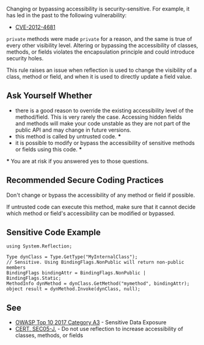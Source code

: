 
Changing or bypassing accessibility is security-sensitive. For example, it has led in the past to the following vulnerability:

- [CVE-2012-4681](http://cve.mitre.org/cgi-bin/cvename.cgi?name=CVE-2012-4681)


`private` methods were made `private` for a reason, and the same is true of every other visibility level. Altering or bypassing the accessibility of classes, methods, or fields violates the encapsulation principle and could introduce security holes.

This rule raises an issue when reflection is used to change the visibility of a class, method or field, and when it is used to directly update a field value.

## Ask Yourself Whether

- there is a good reason to override the existing accessibility level of the method/field. This is very rarely the case. Accessing hidden fields<br>  and methods will make your code unstable as they are not part of the public API and may change in future versions.
- this method is called by untrusted code. **\***
- it is possible to modify or bypass the accessibility of sensitive methods or fields using this code. **\***


**\*** You are at risk if you answered yes to those questions.

## Recommended Secure Coding Practices

Don't change or bypass the accessibility of any method or field if possible.

If untrusted code can execute this method, make sure that it cannot decide which method or field's accessibility can be modified or bypassed.

## Sensitive Code Example


    using System.Reflection;
    
    Type dynClass = Type.GetType("MyInternalClass");
    // Sensitive. Using BindingFlags.NonPublic will return non-public members
    BindingFlags bindingAttr = BindingFlags.NonPublic | BindingFlags.Static;
    MethodInfo dynMethod = dynClass.GetMethod("mymethod", bindingAttr);
    object result = dynMethod.Invoke(dynClass, null);


## See

- [OWASP Top 10 2017 Category A3](https://www.owasp.org/index.php/Top_10-2017_A3-Sensitive_Data_Exposure) - Sensitive Data Exposure<br>
- [CERT, SEC05-J.](https://www.securecoding.cert.org/confluence/x/3YEVAQ) - Do not use reflection to increase accessibility of<br>  classes, methods, or fields

